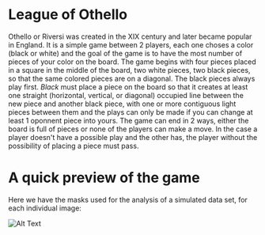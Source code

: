 # League of Othello

Othello or Riversi was created in the XIX century and later became popular in England. It is a simple game between 2 players, each one choses a color (black or white) and the goal of the game is to have the most number of pieces of your color on the board. The game begins with four pieces placed in a square in the middle of the board, two white pieces, two black pieces, so that the same colored pieces are on a diagonal. The black pieces always play first. *Black* must place a piece on the board so that it creates at least one straight (horizontal, vertical, or diagonal) occupied line between the new piece and another black piece, with one or more contiguous light pieces between them and the plays can only be made if you can change at least 1 oponnent piece into yours. The game can end in 2 ways, either the board is full of pieces or none of the players can make a move. In the case a player doesn't have a possible play and the other has, the player without the possibility of placing a piece must pass.


# A quick preview of the game

Here we have the masks used for the analysis of a simulated data set, for each individual image:

![Alt Text](https://github.com/JaimeASilva/League-of-Othello/blob/main/Simple%20Othello%20Game/Untitled-Project.gif)
